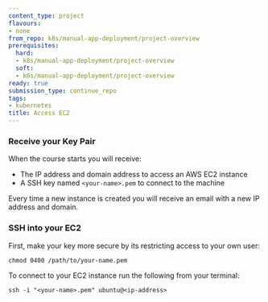 ```yaml
---
content_type: project
flavours:
- none
from_repo: k8s/manual-app-deployment/project-overview
prerequisites:
  hard:
  - k8s/manual-app-deployment/project-overview
  soft:
  - k8s/manual-app-deployment/project-overview
ready: true
submission_type: continue_repo
tags:
- kubernetes
title: Access EC2
---
```


### Receive your Key Pair
When the course starts you will receive:
- The IP address and domain address to access an AWS EC2 instance
- A SSH key named `<your-name>.pem` to connect to the machine

Every time a new instance is created you will receive an email with a new IP address and domain.

### SSH into your EC2
First, make your key more secure by its restricting access to your own user:

```
chmod 0400 /path/to/your-name.pem
```

To connect to your EC2 instance run the following from your terminal:

```
ssh -i "<your-name>.pem" ubuntu@<ip-address>
```
